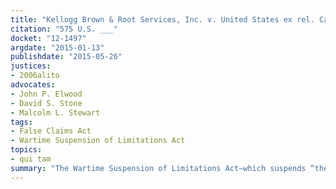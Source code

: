 ```yaml
---
title: "Kellogg Brown & Root Services, Inc. v. United States ex rel. Carter"
citation: "575 U.S. ___"
docket: "12-1497"
argdate: "2015-01-13"
publishdate: "2015-05-26"
justices:
- 2006alito
advocates:
- John P. Elwood
- David S. Stone
- Malcolm L. Stewart
tags:
- False Claims Act
- Wartime Suspension of Limitations Act
topics:
- qui tam
summary: "The Wartime Suspension of Limitations Act—which suspends “the running of any statute of limitations applicable to any offense” involving fraud against the Federal Government, 18 U.S.C. § 3287—applies only to criminal offenses; the False Claims Act—which prohibits making false or fraudulent claims for federal payments—keeps qui tam suits “based on the facts underlying [a] pending action,” 31 U.S.C. § 3730(b)(5), out of court only while the related claims are still alive."
---
```


